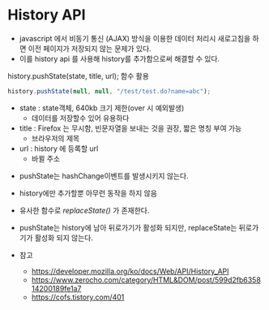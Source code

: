 # History API
- javascript 에서 비동기 통신 (AJAX) 방식을 이용한 데이터 처리시 새로고침을 하면 이전 페이지가 저장되지 않는 문제가 있다.
- 이를 history api 를 사용해 history를 추가함으로써 해결할 수 있다.

history.pushState(state, title, url); 함수 활용
```javascript
history.pushState(null, null, "/test/test.do?name=abc");
```
- state : state객체, 640kb 크기 제한(over 시 예외발생)
    - 데이터를 저장할수 있어 유용하다
- title : Firefox 는 무시함, 빈문자열을 보내는 것을 권장, 짧은 명칭 부여 가능
    - 브라우저의 제목
- url : history 에 등록할 url
    - 바뀔 주소

* pushState는 hashChange이벤트를 발생시키지 않는다.
- history에만 추가할뿐 아무런 동작을 하지 않음
- 유사한 함수로 *replaceState()* 가 존재한다.

- pushState는 history에 남아 뒤로가기가 활성화 되지만, replaceState는 뒤로가기가 활성화 되지 않는다.

- 참고
    - https://developer.mozilla.org/ko/docs/Web/API/History_API
    - https://www.zerocho.com/category/HTML&DOM/post/599d2fb635814200189fe1a7
    - https://cofs.tistory.com/401
